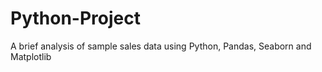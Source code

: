# Python-Project
A brief analysis of sample sales data using Python, Pandas, Seaborn and Matplotlib
